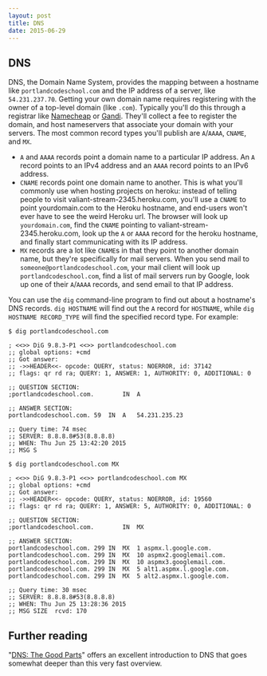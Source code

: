 ```yaml
---
layout: post
title: DNS
date: 2015-06-29
---
```


## DNS

DNS, the Domain Name System, provides the mapping between a hostname like `portlandcodeschool.com` and the IP address of a server, like `54.231.237.70`. Getting your own domain name requires registering with the owner of a top-level domain (like `.com`). Typically you'll do this through a registrar like [Namecheap](https://www.namecheap.com/) or [Gandi](https://www.gandi.net/). They'll collect a fee to register the domain, and host nameservers that associate your domain with your servers. The most common record types you'll publish are `A`/`AAAA`, `CNAME`, and `MX`.

* `A` and `AAAA` records point a domain name to a particular IP address. An `A` record points to an IPv4 address and an `AAAA` record points to an IPv6 address.
* `CNAME` records point one domain name to another. This is what you'll commonly use when hosting projects on heroku: instead of telling people to visit valiant-stream-2345.heroku.com, you'll use a `CNAME` to point yourdomain.com to the Heroku hostname, and end-users won't ever have to see the weird Heroku url. The browser will look up `yourdomain.com`, find the `CNAME` pointing to valiant-stream-2345.heroku.com, look up the `A` or `AAAA` record for the heroku hostname, and finally start communicating with its IP address.
* `MX` records are a lot like `CNAME`s in that they point to another domain name, but they're specifically for mail servers. When you send mail to `someone@portlandcodeschool.com`, your mail client will look up `portlandcodeschool.com`, find a list of mail servers run by Google, look up one of their `A`/`AAAA` records, and send email to that IP address.

You can use the `dig` command-line program to find out about a hostname's DNS records. `dig HOSTNAME` will find out the `A` record for `HOSTNAME`, while `dig HOSTNAME RECORD_TYPE` will find the specified record type. For example:

```
$ dig portlandcodeschool.com

; <<>> DiG 9.8.3-P1 <<>> portlandcodeschool.com
;; global options: +cmd
;; Got answer:
;; ->>HEADER<<- opcode: QUERY, status: NOERROR, id: 37142
;; flags: qr rd ra; QUERY: 1, ANSWER: 1, AUTHORITY: 0, ADDITIONAL: 0

;; QUESTION SECTION:
;portlandcodeschool.com.        IN  A

;; ANSWER SECTION:
portlandcodeschool.com. 59  IN  A   54.231.235.23

;; Query time: 74 msec
;; SERVER: 8.8.8.8#53(8.8.8.8)
;; WHEN: Thu Jun 25 13:42:20 2015
;; MSG S

$ dig portlandcodeschool.com MX

; <<>> DiG 9.8.3-P1 <<>> portlandcodeschool.com MX
;; global options: +cmd
;; Got answer:
;; ->>HEADER<<- opcode: QUERY, status: NOERROR, id: 19560
;; flags: qr rd ra; QUERY: 1, ANSWER: 5, AUTHORITY: 0, ADDITIONAL: 0

;; QUESTION SECTION:
;portlandcodeschool.com.        IN  MX

;; ANSWER SECTION:
portlandcodeschool.com. 299 IN  MX  1 aspmx.l.google.com.
portlandcodeschool.com. 299 IN  MX  10 aspmx2.googlemail.com.
portlandcodeschool.com. 299 IN  MX  10 aspmx3.googlemail.com.
portlandcodeschool.com. 299 IN  MX  5 alt1.aspmx.l.google.com.
portlandcodeschool.com. 299 IN  MX  5 alt2.aspmx.l.google.com.

;; Query time: 30 msec
;; SERVER: 8.8.8.8#53(8.8.8.8)
;; WHEN: Thu Jun 25 13:28:36 2015
;; MSG SIZE  rcvd: 170
```

## Further reading

"[DNS: The Good Parts](https://www.petekeen.net/dns-the-good-parts)" offers an excellent introduction to DNS that goes somewhat deeper than this very fast overview.
